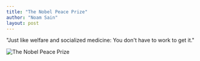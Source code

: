 ```yaml
---
title: "The Nobel Peace Prize"
author: "Noam Sain"
layout: post
---
```


"Just like welfare and socialized medicine: You don't have to work to get it."

![The Nobel Peace Prize](https://3.bp.blogspot.com/_8aN4krk1nsk/SyGU6Irj9fI/AAAAAAAAAU4/pEskkpfvRB0/s1600/4539489e.jpg "The Nobel Peace Prize")
